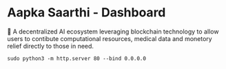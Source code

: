 # Aapka Saarthi - Dashboard
🦠 A decentralized AI ecosystem leveraging blockchain technology to allow users to contibute computational resources, medical data and monetory relief directly to those in need.

```
sudo python3 -m http.server 80 --bind 0.0.0.0
```
